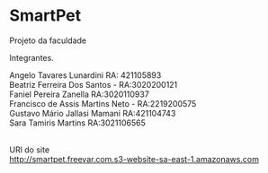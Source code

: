 # SmartPet
Projeto da faculdade 

Integrantes.

Angelo Tavares Lunardini RA: 421105893<br>
Beatriz Ferreira Dos Santos - RA:3020200121<br>
Faniel Pereira Zanella RA:3020110937<br>
Francisco de Assis Martins Neto - RA:2219200575<br>
Gustavo Mário Jallasi Mamani RA:421104743<br>
Sara Tamiris Martins  RA:3021106565<br>
<br>


URl do site <br>
http://smartpet.freevar.com.s3-website-sa-east-1.amazonaws.com
